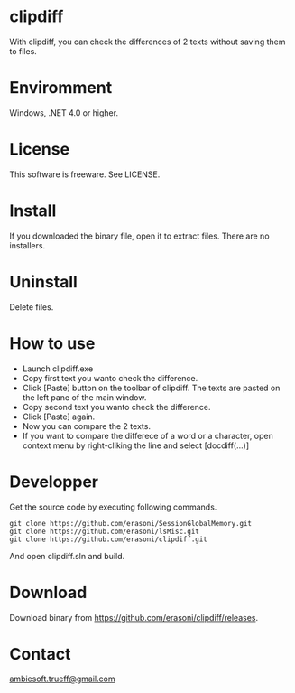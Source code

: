 # clipdiff
With clipdiff, you can check the differences of 2 texts without saving them to files.

# Enviromment
Windows, .NET 4.0 or higher.

# License
This software is freeware. See LICENSE.

# Install
If you downloaded the binary file, open it to extract files. There are no installers.

# Uninstall
Delete files.

# How to use
* Launch clipdiff.exe
* Copy first text you wanto check the difference.
* Click [Paste] button on the toolbar of clipdiff. The texts are pasted on the left pane of the main window.
* Copy second text you wanto check the difference.
* Click [Paste] again.
* Now you can compare the 2 texts.
* If you want to compare the differece of a word or a character, open context menu by right-cliking the line and select [docdiff(...)]

# Developper
Get the source code by executing following commands.
```
git clone https://github.com/erasoni/SessionGlobalMemory.git
git clone https://github.com/erasoni/lsMisc.git
git clone https://github.com/erasoni/clipdiff.git
```
And open clipdiff.sln and build.

# Download
Download binary from https://github.com/erasoni/clipdiff/releases.

# Contact
ambiesoft.trueff@gmail.com
